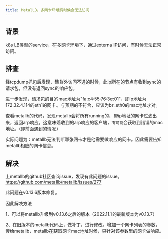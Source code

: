 ```yaml
---
title: MetalLB，多网卡环境有时候会无法访问
---
```


## 背景
k8s LB类型的service，在多网卡环境下，通过externalIP访问，有时候无法正常访问。

## 排查
经tcpdump抓包后发现，集群外访问不通的时候，此ip所在的节点有收到sync的请求包，但没有返回sync的响应包。

进一步发现，请求包的目的mac地址为"fa:c4:55:76:3e:01"，即ip地址为172.32.4.114的eth1的网卡。与预期的不符合，应该为br_eth0的mac地址才对。

查看metallb的代码，发现metallb会将所有running的，带ip地址的网卡过滤出来，返回arp响应。这意味着收到的arp响应的客户端，`有可能`会获取到错误的mac地址。（即前面遇到的情况）

实际问题为：metallb无法判断哪张网卡才是他需要做响应的网卡。因此需要告知metallb相应的网卡信息。

## 解决
上metallb的github社区查询issue，发现有此问题的issue。https://github.com/metallb/metallb/issues/277

此问题在v0.13.6版本修复。

因此解决方法

1、可以将metallb升级到v0.13.6之后的版本（2022.11.1的最新版本为v0.13.7）

2、在旧版本的metallb代码上，做补丁，进行修改。增加一个网卡列表的参数，传给metallb，metallb在获取网卡mac地址时候，只针对该参数里的网卡做响应。
